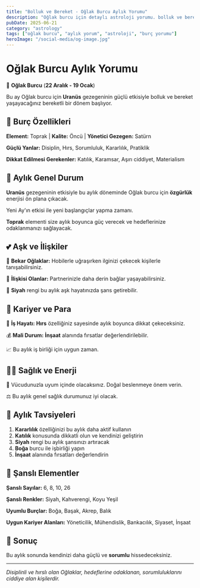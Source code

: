 ```yaml
---
title: "Bolluk ve Bereket - Oğlak Burcu Aylık Yorumu"
description: "Oğlak burcu için detaylı astroloji yorumu. bolluk ve bereket konusunda rehberlik."
pubDate: 2025-06-21
category: "astrology"
tags: ["oğlak burcu", "aylık yorum", "astroloji", "burç yorumu"]
heroImage: "/social-media/og-image.jpg"
---
```


# Oğlak Burcu Aylık Yorumu

🐐 **Oğlak Burcu** (**22 Aralık - 19 Ocak**)

Bu ay Oğlak burcu için **Uranüs** gezegeninin güçlü etkisiyle bolluk ve bereket yaşayacağınız bereketli bir dönem başlıyor.

## 🌟 Burç Özellikleri

**Element:** Toprak | **Kalite:** Öncü | **Yönetici Gezegen:** Satürn

**Güçlü Yanlar:** Disiplin, Hırs, Sorumluluk, Kararlılık, Pratiklik

**Dikkat Edilmesi Gerekenler:** Katılık, Karamsar, Aşırı ciddiyet, Materialism

## 💫 Aylık Genel Durum

**Uranüs** gezegeninin etkisiyle bu aylık döneminde Oğlak burcu için **özgürlük** enerjisi ön plana çıkacak.

Yeni Ay'ın etkisi ile yeni başlangıçlar yapma zamanı.

**Toprak** elementi size aylık boyunca güç verecek ve hedeflerinize odaklanmanızı sağlayacak.

## 💕 Aşk ve İlişkiler

💖 **Bekar Oğlaklar:** Hobilerle uğraşırken ilginizi çekecek kişilerle tanışabilirsiniz.

💑 **İlişkisi Olanlar:** Partnerinizle daha derin bağlar yaşayabilirsiniz.

🌹 **Siyah** rengi bu aylık aşk hayatınızda şans getirebilir.

## 💼 Kariyer ve Para

🚀 **İş Hayatı:** **Hırs** özelliğiniz sayesinde aylık boyunca dikkat çekeceksiniz.

💰 **Mali Durum:** **İnşaat** alanında fırsatlar değerlendirilebilir.

📈 Bu aylık iş birliği için uygun zaman.

## 🏃‍♀️ Sağlık ve Enerji

🌱 Vücudunuzla uyum içinde olacaksınız. Doğal beslenmeye önem verin.

⚖️ Bu aylık genel sağlık durumunuz iyi olacak.

## 🎯 Aylık Tavsiyeleri

1. **Kararlılık** özelliğinizi bu aylık daha aktif kullanın
2. **Katılık** konusunda dikkatli olun ve kendinizi geliştirin
3. **Siyah** rengi bu aylık şansınızı artıracak
4. **Boğa** burcu ile işbirliği yapın
5. **İnşaat** alanında fırsatları değerlendirin

## 🔮 Şanslı Elementler

**Şanslı Sayılar:** 6, 8, 10, 26

**Şanslı Renkler:** Siyah, Kahverengi, Koyu Yeşil

**Uyumlu Burçlar:** Boğa, Başak, Akrep, Balık

**Uygun Kariyer Alanları:** Yöneticilik, Mühendislik, Bankacılık, Siyaset, İnşaat

## 💫 Sonuç

Bu aylık sonunda kendinizi daha güçlü ve **sorumlu** hissedeceksiniz.

---

*Disiplinli ve hırslı olan Oğlaklar, hedeflerine odaklanan, sorumluluklarını ciddiye alan kişilerdir.*
